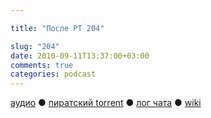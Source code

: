 ```yaml
---

title: "После РТ 204"

slug: "204"
date: 2010-09-11T13:37:00+03:00
comments: true
categories: podcast
---
```

[аудио](http://cdn.radio-t.com/rt204post.mp3) ● [пиратский torrent](http://pirates.radio-t.com/torrents/rt204post.mp3.torrent) ● [лог чата](http://chat.radio-t.com/logs/radio-t-204.html) ● [wiki](http://wiki.radio-t.com/%D0%9F%D0%BE%D1%81%D0%BB%D0%B5_%D0%A0%D0%A2_204)<audio src="http://cdn.radio-t.com/rt204post.mp3" preload="none">

